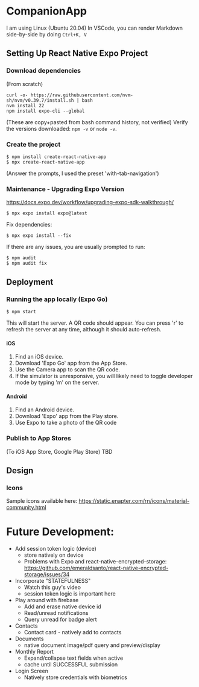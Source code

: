 # CompanionApp

I am using Linux (Ubuntu 20.04)
In VSCode, you can render Markdown side-by-side by doing `Ctrl+K, V`

## Setting Up React Native Expo Project

### Download dependencies

(From scratch)

```
curl -o- https://raw.githubusercontent.com/nvm-sh/nvm/v0.39.7/install.sh | bash
nvm install 22
npm install expo-cli --global
```

(These are copy+pasted from bash command history, not verified)
Verify the versions downloaded:
`npm -v` or `node -v`.

### Create the project

```
$ npm install create-react-native-app
$ npx create-react-native-app
```

(Answer the prompts, I used the preset 'with-tab-navigation')

### Maintenance - Upgrading Expo Version

https://docs.expo.dev/workflow/upgrading-expo-sdk-walkthrough/

```
$ npx expo install expo@latest
```

Fix dependencies:

```
$ npx expo install --fix
```

If there are any issues, you are usually prompted to run:

```
$ npm audit
$ npm audit fix
```

## Deployment

### Running the app locally (Expo Go)

```
$ npm start
```

This will start the server. A QR code should appear. You can press 'r' to refresh the server at any time, although it should auto-refresh.

#### iOS

1. Find an iOS device.
1. Download 'Expo Go' app from the App Store.
1. Use the Camera app to scan the QR code.
1. If the simulator is unresponsive, you will likely need to toggle developer mode by typing 'm' on the server.

#### Android

1. Find an Android device.
1. Download 'Expo' app from the Play store.
1. Use Expo to take a photo of the QR code

### Publish to App Stores

(To iOS App Store, Google Play Store)
TBD

## Design

### Icons

Sample icons available here: https://static.enapter.com/rn/icons/material-community.html

# Future Development:

- Add session token logic (device)
  - store natively on device
  - Problems with Expo and react-native-encrypted-storage: https://github.com/emeraldsanto/react-native-encrypted-storage/issues/34
- Incorporate "STATEFULNESS"
  - Watch this guy's video
  - session token logic is important here
- Play around with firebase
  - Add and erase native device id
  - Read/unread notifications
  - Query unread for badge alert
- Contacts
  - Contact card - natively add to contacts
- Documents
  - native document image/pdf query and preview/display
- Monthly Report
  - Expand/collapse text fields when active
  - cache until SUCCESSFUL submission
- Login Screen
  - Natively store credentials with biometrics
